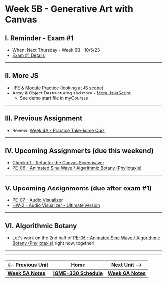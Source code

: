 # Week 5B - Generative Art with Canvas

## I. Reminder - Exam #1
- When: Next Thursday - Week 6B - 10/5/23
- [Exam #1 Details](../notes/exam-1-details.md)

---

## II. More JS
- [IIFE & Module Practice (looking at JS scope)](../notes/iife-and-module-practice.md)
- Array & Object Destructuring and more - [More JavaScript](../notes/more-js.md#)
  - See demo start file in myCourses

---

## III. Previous Assignment
- Review: [Week 4A - Practice Take-home Quiz](../notes/week-4A-practice-quiz.md)

---

## IV. Upcoming Assignments (due this weekend)
- [Checkoff - Refactor the Canvas Screensaver](../checkoffs/refactor-screensaver.md)
- [PE-06 - Animated Sine Wave / Algorithmic Botany (Phyllotaxis)](../pe/pe-06.md)

---

## V. Upcoming Assignments (due after exam #1)
- [PE-07 - Audio Visualizer](../pe/pe-07.md)
- [HW-2 - Audio Visualizer - Ultimate Version](../hw/hw-2.md)

---

## VI. Algorithmic Botany
- Let's work on the 2nd half of [PE-06 - Animated Sine Wave / Algorithmic Botany (Phyllotaxis)](../pe/pe-06.md) right now, together!


---
---


| <-- Previous Unit | Home | Next Unit -->
| --- | --- | --- 
| [**Week 5A Notes**](05A.md)  |  [**IGME-330 Schedule**](../schedule.md) | [**Week 6A Notes**](06A.md)
